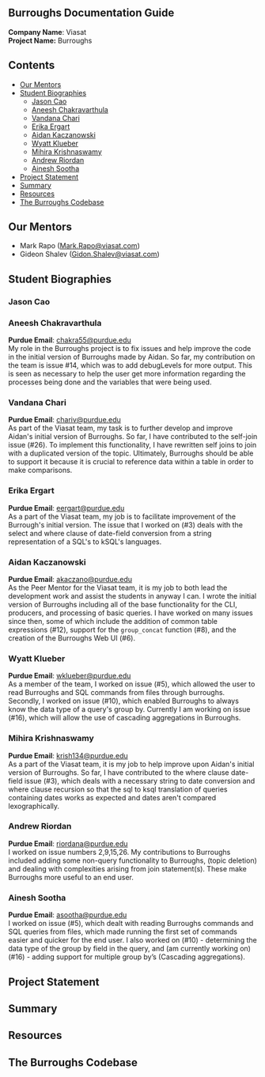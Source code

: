 ## Burroughs Documentation Guide
**Company Name**: Viasat <br />
**Project Name:** Burroughs

## Contents
- [Our Mentors](#our-mentors)
- [Student Biographies](#student-biographies)
    - [Jason Cao](#jason-cao)
    - [Aneesh Chakravarthula](#aneesh-chakravarthula)
    - [Vandana Chari](#vandana-chari)
    - [Erika Ergart](#erika-ergart)
    - [Aidan Kaczanowski](#aidan-kaczanowski)
    - [Wyatt Klueber](#wyatt-klueber)
    - [Mihira Krishnaswamy](#mihira-krishnaswamy)
    - [Andrew Riordan](#andrew-riordan)
    - [Ainesh Sootha](#ainesh-sootha)
- [Project Statement](#project-statement)
- [Summary](#summary)
- [Resources](#resources)
- [The Burroughs Codebase](#the-burroughs-codebase)

## Our Mentors
- Mark Rapo (Mark.Rapo@viasat.com)
- Gideon Shalev (Gidon.Shalev@viasat.com)

## Student Biographies
### Jason Cao
### Aneesh Chakravarthula
**Purdue Email**:  chakra55@purdue.edu <br />
My role in the Burroughs project is to fix issues and help improve the code in the initial version of Burroughs made by Aidan. So far, my contribution on the team is issue #14, which was to add debugLevels for more output. This is seen as necessary to help the user get more information regarding the processes being done and the variables that were being used. 
### Vandana Chari
**Purdue Email**: chariv@purdue.edu <br />
As part of the Viasat team, my task is to further develop and improve Aidan's initial version of Burroughs. So far, I have contributed to the self-join issue (#26). To implement this functionality, I have rewritten self joins to join with a duplicated version of the topic. Ultimately, Burroughs should be able to support it because it is crucial to reference data within a table in order to make comparisons. 

### Erika Ergart
**Purdue Email**: eergart@purdue.edu <br />
As a part of the Viasat team, my job is to facilitate improvement of the Burrough's initial version. The issue that I worked on (#3) deals with the select and where clause of date-field conversion from a string representation of a SQL's to kSQL's languages. 

### Aidan Kaczanowski
**Purdue Email**: akaczano@purdue.edu <br />
As the Peer Mentor for the Viasat team, it is my job to both lead the development work and assist the students in anyway I can. I wrote the initial version of Burroughs including all of the base functionality for the CLI, producers, and processing of basic queries. I have worked on many issues since then, some of which include the addition of common table expressions (#12), support for the `group_concat` function (#8), and the creation of the Burroughs Web UI (#6). 

### Wyatt Klueber
**Purdue Email**: wklueber@purdue.edu <br />
As a member of the team, I worked on issue (#5), which allowed the user to read Burroughs and SQL commands from files through burroughs. Secondly, I worked on issue (#10), which enabled Burroughs to always know the data type of a query's group by. Currently I am working on issue (#16), which will allow the use of cascading aggregations in Burroughs.

### Mihira Krishnaswamy
**Purdue Email**: krish134@purdue.edu <br />
As a part of the Viasat team, it is my job to help improve upon Aidan's initial version of Burroughs. So far, I have contributed to  the where clause date-field issue (#3), which deals with a necessary string to date conversion and where clause recursion so that the sql to ksql translation of queries containing dates works as expected and dates aren't compared lexographically.

### Andrew Riordan
**Purdue Email**: riordana@purdue.edu <br />
I worked on issue numbers 2,9,15,26. My contributions to Burroughs included adding some non-query functionality to Burroughs, (topic deletion) and dealing with complexities arising from join statement(s). These make Burroughs more useful to an end user.  

### Ainesh Sootha
**Purdue Email**: asootha@purdue.edu <br />
I worked on issue (#5), which dealt with reading Burroughs commands and SQL queries from files, which made running the first set of commands easier and quicker for the end user. I also worked on (#10) - determining the data type of the group by field in the query, and (am currently working on) (#16) - adding support for multiple group by’s (Cascading aggregations).  

## Project Statement


## Summary

## Resources


## The Burroughs Codebase
